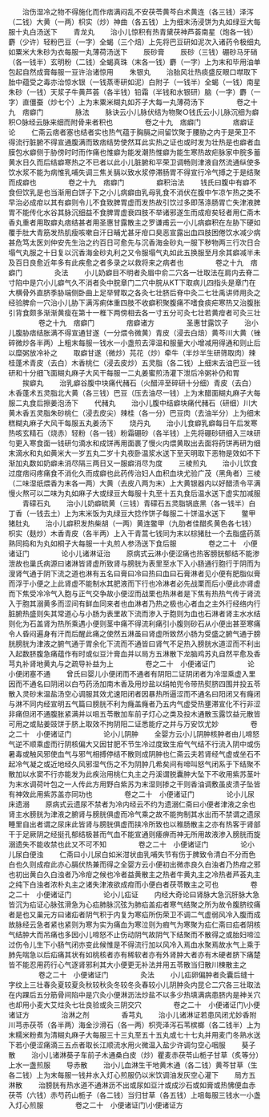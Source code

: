 <!-- { "loadSidebar": true } -->
　　治伤湿冷之物不得施化而作痞满闷乱不安茯苓黄芩白术黄连（各三钱）泽泻（二钱）大黄（一两）枳实（炒）神曲（各五钱）上为细末汤浸饼为丸如绿豆大每服十丸白汤送下
　　青龙丸
　　治小儿惊积有热青黛茯神芦荟南星（炮各一钱）麝（少许）轻粉巴豆（一字）全蝎（三个焙）上先将巴豆研如泥次入诸药令极细丸如粟米大朱砂为衣每服一丸薄荷汤送下
　　辰砂膏
　　辰砂（三钱）硼砂马牙硝（各一钱半）玄明粉（二钱）全蝎真珠（末各一钱）麝（一字）上为末和毕用油单包起自然成膏每服一豆许治诸惊用
　　朱银丸
　　治胎风壮热痰盛反眼口噤取下胎中蕴受之毒亦治惊水银（一钱蒸枣研如泥）白附子（一钱半）全蝎（一钱）南星朱砂（一钱）天浆子牛黄芦荟（各半钱）铅霜（半钱和水银研）脑（一字）麝（一字）直僵蚕（炒七个）上为末粟米糊丸如芥子大每一丸薄荷汤下
　　
　　卷之十九　痞癖门
　　
　　脉法
　　脉诀云小儿脉伏结为物聚○钱氏云小儿脉沉细为癖积○脉经云脉来细而附骨来者积也
　　
　　卷之十九　痞癖门
　　
　　痞癖证论
　　仁斋云痞者塞也结者实也热气蕴于胸膈之间留饮聚于腰胁之内于是荣卫不得流行脏腑不得宣通腹满而致痞结势使然耳此实热之证也或时发为壮热是也癖者血膜包水癖侧于胁傍时时而作痛也惟癖为能发潮热惟癖为能生寒热故疟脉家中脘多蓄黄水日久而后结癖寒热之不已者以此小儿脏腑和平荣卫调畅则津液自然流通纵使多饮水浆不能为病惟乳哺失调三焦关膈以致水浆停滞肠胃不得宣行冷气搏之于是结聚而成癖也
　　
　　卷之十九　痞癖门
　　
　　癖积治法
　　钱氏曰腹中有癖不食但饮乳是也当渐用白饼子下之小儿病癖由乳母乳食不消伏在腹中乍凉乍热之类不早治必成疳以其有癖则令儿不食致脾胃虚而发热故引饮过多即荡涤肠胃亡失津液脾胃不能传化水谷其脉沉细益不食脾胃虚衰四肢不举诸邪遂生而成疳矣轻者用仁斋木香丸重者用取癖丸痞结甚者用圣惠甘露散主之罗谦甫云一小儿病癖积在左胁下硬如覆手肚大青筋发热肌瘦咳嗽自汗日晡尤甚牙疳口臭恶宣露出血四肢困倦饮水减少病甚危笃太医刘仲安先生治之约百日可愈先与沉香海金砂丸一服下秽物两三行次日合塌气丸服之十日复以沉香海金砂丸利之又令服塌气丸如此五换服至月余其癖减半未及百日良愈近年多有此疾愈之者多录之以救将来之病者也
　　
　　卷之十九　痞癖门
　　
　　灸法
　　小儿奶癖目不明者灸眉中俞二穴各一壮取法在肩内去脊二寸陷中是穴小儿癖气久不消者灸中脘章门二穴中脘从KT下取病儿四指头是章门在大横骨外直脐季胁端侧卧曲上足举臂取之各灸七壮脐后脊中灸二七壮禹讲师用灸之经验脾俞一穴治小儿胁下满泻痢体重四肢不收癖积聚腹痛不嗜食痰疟寒热又治腹胀引背食颇多渐渐黄瘦在第十一椎下两傍相去各一寸五分可灸七壮若黄疳者可灸三壮
　　
　　卷之十九　痞癖门
　　
　　痞癖诸方
　　
　　圣惠甘露饮子
　　治小儿腹胁痞结胀满不得宣通甘遂（一分煨令微黄）青皮（浸去白焙）黄芩川大黄（锉碎微炒各半两）上粗末每服一钱水一小盏煎去滓温和服量大小增减用得通和则止后以糜粥放冷补之
　　取癖甘遂（微炒）芫花（炒）牵牛（半炒半生研筛取肉）辣桂蓬术青皮（去白）木香桃仁（浸去皮炒）五灵脂（各二钱）上细末去油巴豆一钱研和十分细飞面糊丸麻子大风干每服一二丸姜蜜煎汤灌下泄后冷粥补仍和胃
　　挨癖丸
　　治乳癖谷腹中块痛代赭石（火醋淬至碎研十分细）青皮（去白）木香蓬术五灵脂北大黄（各三钱）巴豆（压去油尽一钱）上为末醋面糊丸麻子大每服二丸食后擦姜泡汤下
　　代赭丸
　　治小儿腹中结癖块痛代赭石（研细）川大黄木香五灵脂朱砂桃仁（浸去皮尖）辣桂（各一分）巴豆肉（去油半分）上为细末糕糊丸麻子大风干每服五丸姜汤下
　　烧丹丸
　　治小儿食癖乳癖每日午后发寒热咳玄精石（烧赤）轻粉（各一钱）粉霜硼砂（各半钱）上先将硼砂研细入三味研匀更入寒食面一钱研匀滴水和成饼再用面裹了慢火内煨黄取出去面将药饼再研为细末滴水和丸如黄米大一岁五丸二岁十丸夜卧温浆水送下至天明取下恶物是效如不下渐加丸数如奶癖未消尽隔三两日又一服癖消尽为度
　　三棱煎丸
　　治小儿饮食过度痞闷疼痛食不消化久而成癖也此药传治妇人血积血块尤验广茂（黑角者）三棱（二味湿纸煨香为末各一两）大黄（去皮八两为末）上大黄银器内以好醋渍令平满慢火熬可以二味为丸如麻子大或绿豆大每服十丸至十五丸食后温水送下虚实加减服
　　青礞石丸
　　治小儿奶癖硫黄（三钱）青礞石五灵脂锅底黑（各一钱半）白丁香（一钱去土）上为末米饭为丸绿豆大捻作饼子每服二十饼温水送下
　　鳖甲猪肚丸
　　治小儿癖积发热柴胡（一两）黄连鳖甲（九肋者佳醋炙黄色各七钱）枳实（麸炒）木香青皮（各半两）上入干青蒿七钱同为末以棕猪肚一个去脂盛药蒸熟同捣和为丸如桐子大每服一十丸煎人参汤送下食后服
　　
　　卷之二十　小便诸证门
　　
　　论小儿诸淋证治
　　原病式云淋小便涩痛也热客膀胱郁结不能渗泄故也巢氏病源曰诸淋皆肾虚所致肾与膀胱为表里至水下入小肠通行胞行于阴而为溲肾气通于阴下流之道也淋有五名曰膏曰冷曰热曰血曰石膏淋者见小便有肥脂似膏而浮于小便之上此肾虚不能制水其肥液而下行也冷淋者必先战栗而后小便此亦肾虚而下焦受冷冷气入胞与正气交争故小便涩而战栗也热淋者是下焦有热热气传于肾流入于胞其溺黄多而涩间有鲜血同来者也血淋者乃热之极也心者血之主外行经络内行脏腑热盛则失其常道心与小肠为表里故下流而渗入于胞则为血也石淋者肾主水水结则化为石盖肾为热所乘遇小便则茎中痛不得流利痛引小腹则砂石从小便出甚至寒痛令人昏闷遍身有汗而后醒此痛之使然五淋虽曰肾虚所致然小肠为受盛之腑气通于膀胱膀胱为津液之腑气通于胃余化下流而不通皆曰肾气不足热入膀胱水道涩而不利出入起数脐腹急痛蕴作有时或似豆汁膏血并以局方五淋散下龙脑鸡苏丸自然平愈及香芎丸补肾地黄丸与之疏导补益为上
　　
　　卷之二十　小便诸证门
　　
　　论小便闭塞不通
　　曾氏曰婴儿小便闭而不通者有阴阳二证阴闭者为冷湿乘虚入里因而不通名曰阴闭以白芍药汤加南木香及用炒盐以绢帕兜令带热熨脐四围并投五苓散入灵砂末温盐汤空心调服其效尤速阳闭者因暴热所逼涩而不通名曰阳闭又有癃闭与淋不同内经宣明五气篇曰膀胱不利为癃盖癃者乃五内气虚受热壅滞宣化不行非涩非痛但闭不通腹胀紧满并以咀五苓散加车前子灯心之类及投木通散玉露饮益元散皆可用之或贴姜豉饼于脐上取效不拘阴阳二证悉能疗之并与万安饮尤妙
　　
　　卷之二十　小便诸证门
　　
　　论小儿阴肿
　　全婴方云小儿阴肿核肿者由儿啼怒气逆不顺乘虚而行阴核偏大又因甘肥不节生冷过度致生疳气气结不行流入阴中或伤暑毒或触风邪使血气与邪气相搏停结不散则成阴肿也仁斋云夫若肾经气虚或坐石不起冷气凝之或近地经久风邪湿气伤之不为阴肿几希矣间有啼叫怒气闭系于下结聚不散加以水窦不行亦能发为此疾治用桃仁丸主之丹溪谓脱囊肿大坠下不收用紫苏茎叶为末水调荷叶包之一人传此方用野白紫苏为末湿则掺之干则香油调敷虽皮溃子坠皆有神效此用紫苏盖亦同功也
　　
　　卷之二十　小便诸证门
　　
　　论小儿尿床遗溺
　　原病式云遗尿不禁者为冷内经云不约为遗溺仁斋曰小便者津液之余也肾主水膀胱为津液之腑肾与膀胱俱虚而冷气乘之故不能拘制其水出而不禁谓之遗尿睡里自出者谓之尿床此皆肾与膀胱俱虚而挟冷所致也以稚肠散主之亦有热客于肾部干于足厥阴之经挺孔郁结极甚而气血不能宣通则痿痹而神无所用故液渗入膀胱而旋溺遗失不能收禁也此又不可不知
　　
　　卷之二十　小便诸证门
　　
　　论小儿尿白便浊
　　仁斋曰小儿尿白如米泔状由乳哺失节有伤于脾致令清白不分而色白也久则成疳此亦心膈伏热兼而得之全婴方云小便初出微赤良久白浊者乃热疳之邪也初出黄白久白浊者乃冷疳之候也冷者益黄散主之热者牛黄丸主之冷热者芦荟丸主之纯下白浊者浓朴丸主之诸失津液欲成疳而小便白者茯苓散主之可也
　　
　　卷之二十　小便诸证门
　　
　　论小儿疝证
　　内经大奇论曰肾脉大急沉肝脉大急皆沉为疝证心脉弦滑急为心疝肺脉沉弦为肺疝盖疝者寒气结聚之所为故令腹脐绞痛者是也又巢元方曰诸疝者阴气积于内复为寒疝所伤荣卫不调二气虚弱风冷入腹而成故脉经云急者紧也紧则为寒为实为痛血为寒泣则为瘕气为寒聚为疝仁斋曰疝者阴核气结肿大而吊痛也多因小儿啼怒不止伤动阴气故阴气下结聚而不散得之或胎妇啼泣过伤令儿生下小肠气闭亦变此候惟是不得流行加以风冷入焉血水聚焉故水气上乘于肺先喘急以后疝痛其状有如桃核者亦有稀软者亦有外肾肿大者亦有木硬者脐下痛楚皆不能忍用药行心气逐肾邪利其大小便更无补法并用五苓散当归散川楝散主之
　　
　　卷之二十　小便诸证门
　　
　　灸法
　　小儿疝卵偏肿者灸囊后缝十字纹上三壮春灸夏较夏灸秋较秋灸冬较冬灸春较小儿阴肿灸内昆仑二穴各三壮取法在内踝后五分筋骨间陷中是穴灸小便淋沥法炒盐不以多少热填满病患脐内是神关穴也却用小麦大艾炷灸七壮良验或灸三阴交穴
　　
　　卷之二十　小便诸证门\小便诸证方
　　
　　治淋之剂
　　
　　香芎丸
　　治小儿诸淋证若患风闭尤妙香附川芎赤茯苓（各半两）海金沙滑石（各一两）枳壳泽泻石苇槟榔（各二钱半）上为末糯米粉煮为清糊丸麻子大每服三十三丸至五十五丸或七十七丸并用麦门冬熟水送下若小便涩痛滴三五点者取长江顺流水用火微温入盐少许调匀空心咽服
　　葵子散
　　治小儿诸淋葵子车前子木通桑白皮（炒）瞿麦赤茯苓山栀子甘草（炙等分）上水一盏煎服
　　导赤散
　　治小儿血淋生干地黄木通（各二钱）黄芩甘草（生各二钱）上为末每服一钱井水入灯心煎服仍以米饮调油发灰空心灌下
　　局方五淋散
　　治膀胱有热水道不通淋沥不出或尿如豆汁或成沙石或如膏或热怫便血赤茯苓（六钱）赤芍药山栀子（各二钱）当归甘草（各五钱）上咀每服三钱水一小盏入灯心煎服
　　
　　卷之二十　小便诸证门\小便诸证方
　　
